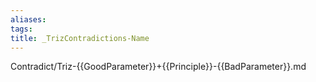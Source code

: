 ```yaml
---
aliases: 
tags: 
title: _TrizContradictions-Name
---
```

Contradict/Triz-{{GoodParameter}}+{{Principle}}-{{BadParameter}}.md

